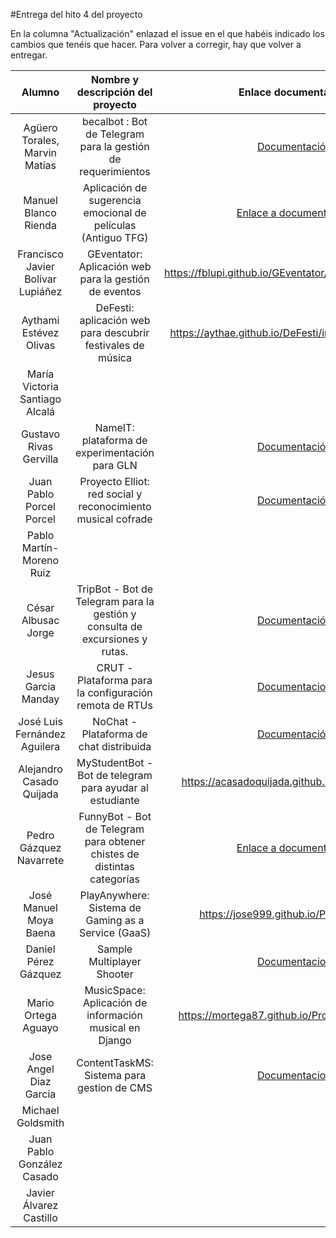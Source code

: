 #Entrega del hito 4 del proyecto

En la columna "Actualización" enlazad el issue en el que habéis
indicado los cambios que tenéis que hacer. Para volver a corregir, hay
que volver a entregar.

| Alumno  | Nombre y descripción del proyecto | Enlace documentación| Enlace a proyecto | Enlace a corrección de otro proyecto | Proyecto corregido por |
|:-:|:-:|:-:|:-:|:-:|:-:|
|Agüero Torales, Marvin Matías |becalbot : Bot de Telegram para la gestión de requerimientos |[Documentación](https://mmaguero.github.io/MII-CC16-17/) | [Proyecto](https://github.com/mmaguero/MII-CC16-17.git)| [Corrección](https://github.com/mmaguero/Ejercicios-CC16-17-MII/blob/master/Contenedores/CorreccionACompanhero.md) | Ok @joseangeldiazg|
|Manuel Blanco Rienda |Aplicación de sugerencia emocional de películas (Antiguo TFG)|[Enlace a documentación](https://github.com/manuelbr/Proyecto_CC/blob/master/README.md)|[Enlace a Proyecto](https://github.com/manuelbr/Proyecto_CC)|[Enlace a corrección a José Luis Fernández](https://github.com/okynos/ProyectoCC/blob/master/contenedores/correccion.md)|OK - Corregido por José Luis Fernández Aguilera|
| Francisco Javier Bolívar Lupiáñez | GEventator: Aplicación web para la gestión de eventos | https://fblupi.github.io/GEventator/index#contenedores | https://github.com/fblupi/GEventator | https://fblupi.github.io/GEventator/contenedores-otros | OK @AythaE|
|Aythami Estévez Olivas|DeFesti: aplicación web para descubrir festivales de música| https://aythae.github.io/DeFesti/index#contenedores | https://github.com/AythaE/DeFesti | https://aythae.github.io/DeFesti/prueba_contenedores_companieros| OK @fblupi |
|María Victoria Santiago Alcalá ||| |  | |
|Gustavo Rivas Gervilla|NameIT: plataforma de experimentación para GLN|[Documentación](https://griger.github.io/CC/)|[Proyecto](https://github.com/Griger/CC)|[Al final de la página](https://griger.github.io/CC/)| OK @acasadoquijada|
|Juan Pablo Porcel Porcel| Proyecto Elliot: red social y reconocimiento musical cofrade | [Documentación](https://jpporcel.github.io/Proyecto-Elliot/) | [Repositorio](https://github.com/JPPorcel/Proyecto-Elliot) |  |  |
|Pablo Martín-Moreno Ruiz||| |  | |
|César Albusac Jorge|TripBot - Bot de Telegram para la gestión y consulta de excursiones y rutas.|[Documentación](https://cesar2.github.io/Tripbot/)|[Enlace a proyecto](https://github.com/cesar2/Tripbot)| [Correcion](https://github.com/cesar2/EjerciciosCloudComputing/blob/master/Temas/contenedorcomp.md) | |
|Jesus Garcia Manday|CRUT - Plataforma para la configuración remota de RTUs|[Documentacion](https://jmanday.github.io/CRUT/index#docker)|[Enlace al proyecto](https://github.com/jmanday/CRUT)|[Enlace correción 1](https://github.com/mortega87/ProyectoCC-16-17/issues/21) [Enlace correción 2](https://github.com/NestorsImagination/Sample-Multiplayer-Shooter/issues/25)|OK @mortega87
|José Luis Fernández Aguilera|NoChat - Plataforma de chat distribuida|[Documentación](https://okynos.github.io/ProyectoCC/)|[Nochat](https://github.com/okynos/ProyectoCC)|[Corrección](https://github.com/manuelbr/Proyecto_CC/blob/master/contenedores/Correcciones.md)|OK - Corregido por Manuel Blanco Rienda|
|Alejandro Casado Quijada|MyStudentBot - Bot de telegram para ayudar al estudiante|https://acasadoquijada.github.io/MyStudentBot/|https://github.com/acasadoquijada/MyStudentBot|https://acasadoquijada.github.io/MyStudentBot/correccionesDocker| OK @pedrogazquez OK @griger|
|Pedro Gázquez Navarrete|FunnyBot - Bot de Telegram para obtener chistes de distintas categorías|[Enlace a documentación](https://pedrogazquez.github.io/FunnyBot/)| [Enlace al proyecto](https://github.com/pedrogazquez/FunnyBot)| [Contenedor Alex](https://pedrogazquez.github.io/FunnyBot/dockerAlex)| OK @cesar2 |
| José Manuel Moya Baena | PlayAnywhere: Sistema de Gaming as a Service (GaaS) | https://jose999.github.io/PlayAnywhere/ | https://github.com/jose999/PlayAnywhere | | |
|Daniel Pérez Gázquez| Sample Multiplayer Shooter | [Documentacion](https://github.com/NestorsImagination/Sample-Multiplayer-Shooter/blob/master/README.md) | [Enlace a Proyecto](https://github.com/NestorsImagination/Sample-Multiplayer-Shooter) |  | OK @mmaguero OK @jmanday|
|Mario Ortega Aguayo|MusicSpace: Aplicación de información musical en Django|https://mortega87.github.io/ProyectoCC-16-17/|https://github.com/mortega87/ProyectoCC-16-17|[Enlace a corrección](https://github.com/mortega87/ProyectoCC-16-17/issues/21) | OK @jmanday |
|Jose Angel Diaz Garcia|ContentTaskMS: Sistema para gestion de CMS|[Documentacion](https://joseangeldiazg.github.io/MII-CloudComputing)| [Enlace Proyecto](https://github.com/joseangeldiazg/MII-CloudComputing)| [Enlace Corrección](https://github.com/mmaguero/MII-CC16-17/issues/7#issuecomment-271393603) | |
|Michael Goldsmith||||||
|Juan Pablo González Casado||||||
| Javier Álvarez Castillo ||||
